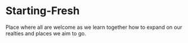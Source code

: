 # Starting-Fresh
Place where all are welcome as we learn together how to expand on our realties and places we aim to go.

